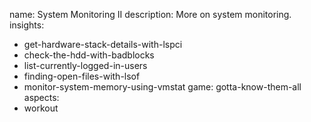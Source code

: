 name: System Monitoring II
description: More on system monitoring.
insights:
  - get-hardware-stack-details-with-lspci
  - check-the-hdd-with-badblocks
  - list-currently-logged-in-users
  - finding-open-files-with-lsof
  - monitor-system-memory-using-vmstat
game: gotta-know-them-all
aspects:
  - workout
